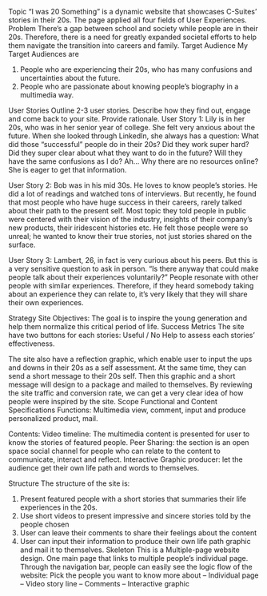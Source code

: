 Topic
“I was 20 Something” is a dynamic website that showcases C-Suites’ stories in their 20s. The page applied all four fields of User Experiences.
Problem
There’s a gap between school and society while people are in their 20s. Therefore, there is a need for greatly expanded societal efforts to help them navigate the transition into careers and family.
Target Audience
My Target Audiences are
1.	People who are experiencing their 20s, who has many confusions and uncertainties about the future.
2.	People who are passionate about knowing people’s biography in a multimedia way.

User Stories
Outline 2-3 user stories. Describe how they find out, engage and come back to your site. Provide rationale.
User Story 1:  Lily is in her 20s, who was in her senior year of college. She felt very anxious about the future. When she looked through LinkedIn, she always has a question: What did those “successful” people do in their 20s? Did they work super hard? Did they super clear about what they want to do in the future? Will they have the same confusions as I do? Ah… Why there are no resources online? She is eager to get that information.  

User Story 2: Bob was in his mid 30s. He loves to know people’s stories. He did a lot of readings and watched tons of interviews. But recently, he found that most people who have huge success in their careers, rarely talked about their path to the present self. Most topic they told people in public were centered with their vision of the industry, insights of their company’s new products, their iridescent histories etc. He felt those people were so unreal; he wanted to know their true stories, not just stories shared on the surface.

User Story 3: Lambert, 26, in fact is very curious about his peers. But this is a very sensitive question to ask in person. “Is there anyway that could make people talk about their experiences voluntarily?” People resonate with other people with similar experiences. Therefore, if they heard somebody taking about an experience they can relate to, it’s very likely that they will share their own experiences.

Strategy
Site Objectives:
The goal is to inspire the young generation and help them normalize this critical period of life.
Success Metrics
The site have two buttons for each stories: Useful / No Help to assess each stories’ effectiveness.

The site also have a reflection graphic, which enable user to input the ups and downs in their 20s as a self assessment. At the same time, they can send a short message to their 20s self. Then this graphic and a short message will design to a package and mailed to themselves. By reviewing the site traffic and conversion rate, we can get a very clear idea of how people were inspired by the site.
Scope
Functional and Content Specifications
Functions:
Multimedia view, comment, input and produce personalized product, mail.

Contents:
Video timeline: The multimedia content is presented for user to know the stories of featured people.
Peer Sharing: the section is an open space social channel for people who can relate to the content to communicate, interact and reflect.
Interactive Graphic producer: let the audience get their own life path and words to themselves.

Structure
The structure of the site is:
1.	Present featured people with a short stories that summaries their life experiences in the 20s.
2.	Use short videos to present impressive and sincere stories told by the people chosen
3.	User can leave their comments to share their feelings about the content
4.	User can input their information to produce their own life path graphic and mail it to themselves.
Skeleton
This is a Multiple-page website design. One main page that links to multiple people’s individual page. Through the navigation bar, people can easily see the logic flow of the website: Pick the people you want to know more about – Individual page – Video story line – Comments – Interactive graphic
